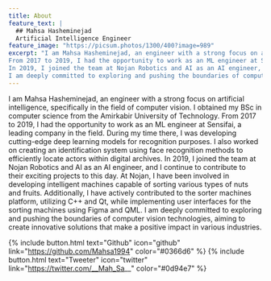 ```yaml
---
title: About
feature_text: |
  ## Mahsa Hasheminejad
  Artificial Intelligence Engineer
feature_image: "https://picsum.photos/1300/400?image=989"
excerpt: "I am Mahsa Hasheminejad, an engineer with a strong focus on artificial intelligence, specifically in the field of computer vision. I obtained my BSc in computer science from the Amirkabir University of Technology.
From 2017 to 2019, I had the opportunity to work as an ML engineer at Sensifai, a leading company in the field. During my time there, I was developing cutting-edge deep learning models for recognition purposes. I also worked on creating an identification system using face recognition methods to efficiently locate actors within digital archives.
In 2019, I joined the team at Nojan Robotics and AI as an AI engineer, and I continue to contribute to their exciting projects to this day. At Nojan, I have been involved in developing intelligent machines capable of sorting various types of nuts and fruits. Additionally, I have actively contributed to the sorter machines platform, utilizing C++ and Qt, while implementing user interfaces for the sorting machines using Figma and QML.
I am deeply committed to exploring and pushing the boundaries of computer vision technologies, aiming to create innovative solutions that make a positive impact in various industries."
---
```


I am Mahsa Hasheminejad, an engineer with a strong focus on artificial intelligence, specifically in the field of computer vision. I obtained my BSc in computer science from the Amirkabir University of Technology.
From 2017 to 2019, I had the opportunity to work as an ML engineer at Sensifai, a leading company in the field. During my time there, I was developing cutting-edge deep learning models for recognition purposes. I also worked on creating an identification system using face recognition methods to efficiently locate actors within digital archives.
In 2019, I joined the team at Nojan Robotics and AI as an AI engineer, and I continue to contribute to their exciting projects to this day. At Nojan, I have been involved in developing intelligent machines capable of sorting various types of nuts and fruits. Additionally, I have actively contributed to the sorter machines platform, utilizing C++ and Qt, while implementing user interfaces for the sorting machines using Figma and QML.
I am deeply committed to exploring and pushing the boundaries of computer vision technologies, aiming to create innovative solutions that make a positive impact in various industries.

{% include button.html text="Github" icon="github" link="https://github.com/Mahsa1994" color="#0366d6" %} {% include button.html text="Tweeter" icon="twitter" link="https://twitter.com/__Mah_Sa__" color="#0d94e7" %}

